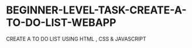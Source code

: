 # BEGINNER-LEVEL-TASK-CREATE-A-TO-DO-LIST-WEBAPP
CREATE A TO DO LIST USING HTML , CSS &amp; JAVASCRIPT
